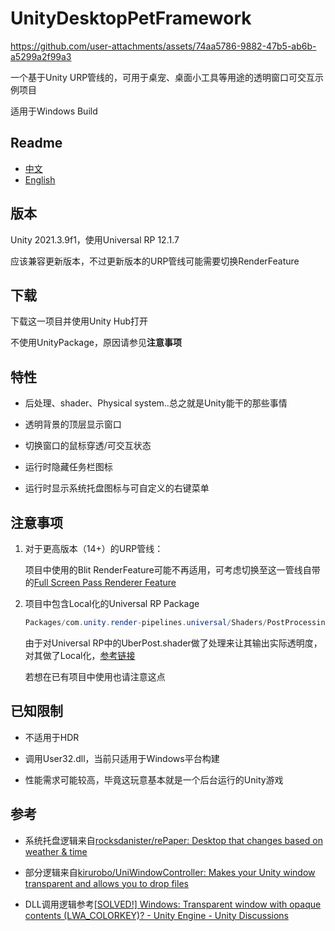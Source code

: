 # UnityDesktopPetFramework


https://github.com/user-attachments/assets/74aa5786-9882-47b5-ab6b-a5299a2f99a3


一个基于Unity URP管线的，可用于桌宠、桌面小工具等用途的透明窗口可交互示例项目

适用于Windows Build

## Readme

- [中文](Readme-sc.md)
- [English](Readme.md)

## 版本

Unity 2021.3.9f1，使用Universal RP 12.1.7

应该兼容更新版本，不过更新版本的URP管线可能需要切换RenderFeature

## 下载

下载这一项目并使用Unity Hub打开

不使用UnityPackage，原因请参见**注意事项**

## 特性

- 后处理、shader、Physical system..总之就是Unity能干的那些事情

- 透明背景的顶层显示窗口

- 切换窗口的鼠标穿透/可交互状态

- 运行时隐藏任务栏图标

- 运行时显示系统托盘图标与可自定义的右键菜单

## 注意事项

1. 对于更高版本（14+）的URP管线：

   项目中使用的Blit RenderFeature可能不再适用，可考虑切换至这一管线自带的[Full Screen Pass Renderer Feature](https://docs.unity3d.com/Packages/com.unity.render-pipelines.universal@14.0/manual/renderer-features/renderer-feature-full-screen-pass.html)

2. 项目中包含Local化的Universal RP Package

   ```csharp
   Packages/com.unity.render-pipelines.universal/Shaders/PostProcessing/UberPost.shader
   ```

   由于对Universal RP中的UberPost.shader做了处理来让其输出实际透明度，对其做了Local化，[参考链接](https://discussions.unity.com/t/urp-camera-doesnt-allow-transparency-obs-overlay/878585/13)

   若想在已有项目中使用也请注意这点

## 已知限制

- 不适用于HDR

- 调用User32.dll，当前只适用于Windows平台构建

- 性能需求可能较高，毕竟这玩意基本就是一个后台运行的Unity游戏

## 参考

- 系统托盘逻辑来自[rocksdanister/rePaper: Desktop that changes based on weather & time](https://github.com/rocksdanister/rePaper)

- 部分逻辑来自[kirurobo/UniWindowController: Makes your Unity window transparent and allows you to drop files](https://github.com/kirurobo/uniwindowcontroller)

- DLL调用逻辑参考[\[SOLVED!\] Windows: Transparent window with opaque contents (LWA_COLORKEY)? - Unity Engine - Unity Discussions](https://discussions.unity.com/t/solved-windows-transparent-window-with-opaque-contents-lwa-colorkey/578948/97)
